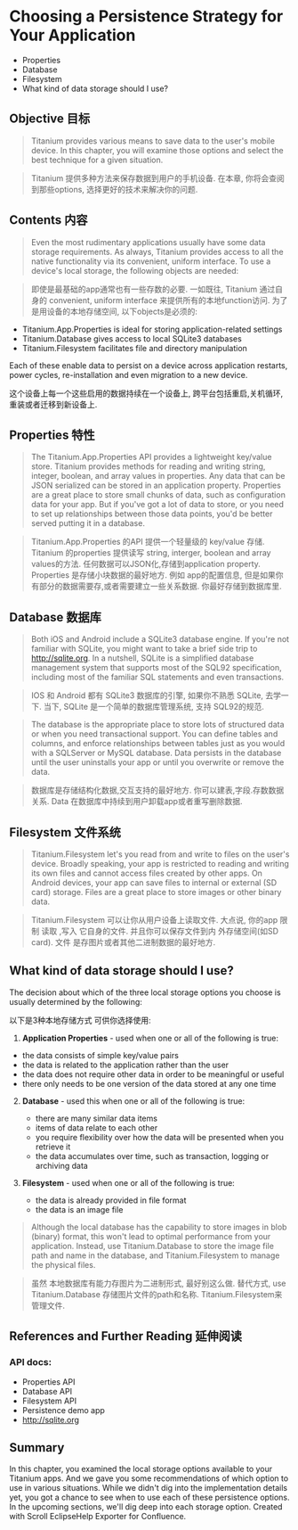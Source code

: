 # Choosing a Persistence Strategy for Your Application

- Properties
- Database
- Filesystem
- What kind of data storage should I use?

## Objective 目标

> Titanium provides various means to save data to the user's mobile device. In this chapter, you will examine those options and select the best technique for a given situation.

>  Titanium 提供多种方法来保存数据到用户的手机设备. 在本章, 你将会查阅到那些options, 选择更好的技术来解决你的问题.

## Contents 内容

> Even the most rudimentary applications usually have some data storage requirements. As always, Titanium provides access to all the native functionality via its convenient, uniform interface. To use a device's local storage, the following objects are needed:

> 即使是最基础的app通常也有一些存数的必要. 一如既往, Titanium 通过自身的 convenient, uniform interface 来提供所有的本地function访问.  为了是用设备的本地存储空间, 以下objects是必须的:

- Titanium.App.Properties is ideal for storing application-related settings
- Titanium.Database gives access to local SQLite3 databases
- Titanium.Filesystem facilitates file and directory manipulation

Each of these enable data to persist on a device across application restarts, power cycles, re-installation and even migration to a new device.

这个设备上每一个这些启用的数据持续在一个设备上, 跨平台包括重启,关机循环, 重装或者迁移到新设备上.

## Properties 特性

> The Titanium.App.Properties API provides a lightweight key/value store. Titanium provides methods for reading and writing string, integer, boolean, and array values in properties. Any data that can be JSON serialized can be stored in an application property. Properties are a great place to store small chunks of data, such as configuration data for your app. But if you've got a lot of data to store, or you need to set up relationships between those data points, you'd be better served putting it in a database.
 
> Titanium.App.Properties 的API 提供一个轻量级的 key/value 存储. Titanium 的properties 提供读写 string, interger, boolean and array values的方法. 任何数据可以JSON化,存储到application property. Properties 是存储小块数据的最好地方. 例如 app的配置信息, 但是如果你有部分的数据需要存,或者需要建立一些关系数据. 你最好存储到数据库里.

## Database 数据库

> Both iOS and Android include a SQLite3 database engine. If you're not familiar with SQLite, you might want to take a brief side trip to http://sqlite.org. In a nutshell, SQLite is a simplified database management system that supports most of the SQL92 specification, including most of the familiar SQL statements and even transactions.

> IOS 和 Android 都有 SQLite3 数据库的引擎, 如果你不熟悉 SQLite, 去学一下.  当下, SQLite 是一个简单的数据库管理系统, 支持 SQL92的规范. 

> The database is the appropriate place to store lots of structured data or when you need transactional support. You can define tables and columns, and enforce relationships between tables just as you would with a SQLServer or MySQL database. Data persists in the database until the user uninstalls your app or until you overwrite or remove the data.

>  数据库是存储结构化数据,交互支持的最好地方. 你可以建表,字段.存数数据关系. Data 在数据库中持续到用户卸载app或者重写删除数据.

## Filesystem 文件系统

> Titanium.Filesystem let's you read from and write to files on the user's device. Broadly speaking, your app is restricted to reading and writing its own files and cannot access files created by other apps. On Android devices, your app can save files to internal or external (SD card) storage. Files are a great place to store images or other binary data.

>  Titanium.Filesystem 可以让你从用户设备上读取文件. 大点说, 你的app 限制 读取 ,写入 它自身的文件. 并且你可以保存文件到内 外存储空间(如SD card). 文件 是存图片或者其他二进制数据的最好地方.

## What kind of data storage should I use?

The decision about which of the three local storage options you choose is usually determined by the following:

以下是3种本地存储方式 可供你选择使用:

1. **Application Properties** - used when one or all of the following is true:

 - the data consists of simple key/value pairs
 - the data is related to the application rather than the user
 - the data does not require other data in order to be meaningful     or useful
 - there only needs to be one version of the data stored at any one time

2. **Database** - used this when one or all of the following is true:

	- there are many similar data items
	- items of data relate to each other
	- you require flexibility over how the data will be presented when you retrieve it
	- the data accumulates over time, such as transaction, logging or archiving data

3. **Filesystem** - used when one or all of the following is true:

	- the data is already provided in file format
	- the data is an image file

> Although the local database has the capability to store images in blob (binary) format, this won't lead to optimal performance from your application. Instead, use Titanium.Database to store the image file path and name in the database, and Titanium.Filesystem to manage the physical files.

> 虽然 本地数据库有能力存图片为二进制形式, 最好别这么做. 替代方式, use Titanium.Database 存储图片文件的path和名称.  Titanium.Filesystem来管理文件.

## References and Further Reading 延伸阅读

### API docs:

 - Properties API
 - Database API
 - Filesystem API
 - Persistence demo app
 - http://sqlite.org

## Summary

In this chapter, you examined the local storage options available to your Titanium apps. And we gave you some recommendations of which option to use in various situations. While we didn't dig into the implementation details yet, you got a chance to see when to use each of these persistence options. In the upcoming sections, we'll dig deep into each storage option.
Created with Scroll EclipseHelp Exporter for Confluence.